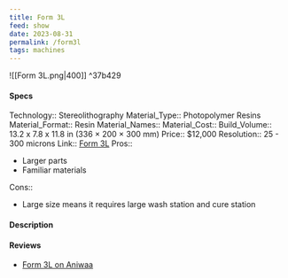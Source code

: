 ```yaml
---
title: Form 3L
feed: show
date: 2023-08-31
permalink: /form3l
tags: machines
---
```


![[Form 3L.png|400]] ^37b429

#### Specs
Technology:: Stereolithography
Material_Type:: Photopolymer Resins
Material_Format:: Resin
Material_Names:: 
Material_Cost:: 
Build_Volume:: 13.2 x 7.8 x 11.8 in (336 × 200 × 300 mm)
Price:: $12,000
Resolution:: 25 - 300 microns
Link:: [Form 3L](https://formlabs.com/3d-printers/form-3l/)
Pros::
- Larger parts
- Familiar materials

Cons::
- Large size means it requires large wash station and cure station

#### Description


#### Reviews
- [Form 3L on Aniwaa](https://www.aniwaa.com/product/3d-printers/formlabs-form-3l/)